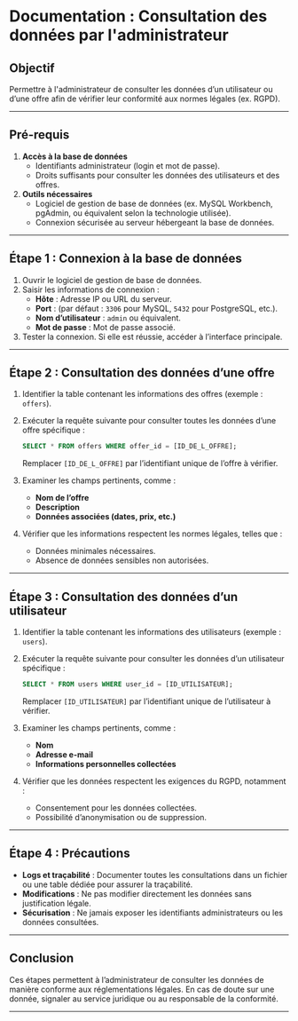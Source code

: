 # **Documentation : Consultation des données par l'administrateur**

## **Objectif**
Permettre à l'administrateur de consulter les données d’un utilisateur ou d’une offre afin de vérifier leur conformité aux normes légales (ex. RGPD).

---

## **Pré-requis**
1. **Accès à la base de données**  
   - Identifiants administrateur (login et mot de passe).  
   - Droits suffisants pour consulter les données des utilisateurs et des offres.
2. **Outils nécessaires**  
   - Logiciel de gestion de base de données (ex. MySQL Workbench, pgAdmin, ou équivalent selon la technologie utilisée).  
   - Connexion sécurisée au serveur hébergeant la base de données.

---

## **Étape 1 : Connexion à la base de données**
1. Ouvrir le logiciel de gestion de base de données.  
2. Saisir les informations de connexion :  
   - **Hôte** : Adresse IP ou URL du serveur.  
   - **Port** : (par défaut : `3306` pour MySQL, `5432` pour PostgreSQL, etc.).  
   - **Nom d’utilisateur** : `admin` ou équivalent.  
   - **Mot de passe** : Mot de passe associé.  
3. Tester la connexion. Si elle est réussie, accéder à l’interface principale.

---

## **Étape 2 : Consultation des données d’une offre**
1. Identifier la table contenant les informations des offres (exemple : `offers`).  
2. Exécuter la requête suivante pour consulter toutes les données d’une offre spécifique :  

   ```sql
   SELECT * FROM offers WHERE offer_id = [ID_DE_L_OFFRE];
   ```
   Remplacer `[ID_DE_L_OFFRE]` par l’identifiant unique de l’offre à vérifier.

3. Examiner les champs pertinents, comme :  
   - **Nom de l’offre**  
   - **Description**  
   - **Données associées (dates, prix, etc.)**

4. Vérifier que les informations respectent les normes légales, telles que :  
   - Données minimales nécessaires.  
   - Absence de données sensibles non autorisées.  

---

## **Étape 3 : Consultation des données d’un utilisateur**
1. Identifier la table contenant les informations des utilisateurs (exemple : `users`).  
2. Exécuter la requête suivante pour consulter les données d’un utilisateur spécifique :  

   ```sql
   SELECT * FROM users WHERE user_id = [ID_UTILISATEUR];
   ```
   Remplacer `[ID_UTILISATEUR]` par l’identifiant unique de l’utilisateur à vérifier.

3. Examiner les champs pertinents, comme :  
   - **Nom**  
   - **Adresse e-mail**  
   - **Informations personnelles collectées**

4. Vérifier que les données respectent les exigences du RGPD, notamment :  
   - Consentement pour les données collectées.  
   - Possibilité d’anonymisation ou de suppression.  

---

## **Étape 4 : Précautions**
- **Logs et traçabilité** : Documenter toutes les consultations dans un fichier ou une table dédiée pour assurer la traçabilité.  
- **Modifications** : Ne pas modifier directement les données sans justification légale.  
- **Sécurisation** : Ne jamais exposer les identifiants administrateurs ou les données consultées.

---

## **Conclusion**
Ces étapes permettent à l’administrateur de consulter les données de manière conforme aux réglementations légales. En cas de doute sur une donnée, signaler au service juridique ou au responsable de la conformité.

---
